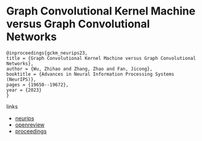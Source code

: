 # Graph Convolutional Kernel Machine versus Graph Convolutional Networks

```
@inproceedings{gckm_neurips23,
title = {Graph Convolutional Kernel Machine versus Graph Convolutional Networks},
author = {Wu, Zhihao and Zhang, Zhao and Fan, Jicong},
booktitle = {Advances in Neural Information Processing Systems (NeurIPS)},
pages = {19650--19672},
year = {2023}
}
```

links
- [neurips](https://nips.cc/Conferences/2023/Schedule?showEvent=71620)
- [openreview](https://openreview.net/forum?id=SFfOt1oDsX)
- [proceedings](https://papers.nips.cc//paper_files/paper/2023/hash/3ec6c6fc9065aa57785eb05dffe7c3db-Abstract-Conference.html)
